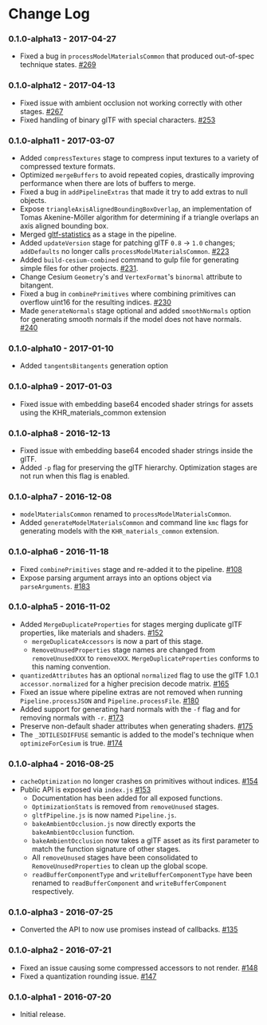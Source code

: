 Change Log
==========

### 0.1.0-alpha13 - 2017-04-27
* Fixed a bug in `processModelMaterialsCommon` that produced out-of-spec technique states. [#269](https://github.com/AnalyticalGraphicsInc/gltf-pipeline/pull/269)

### 0.1.0-alpha12 - 2017-04-13
* Fixed issue with ambient occlusion not working correctly with other stages. [#267](https://github.com/AnalyticalGraphicsInc/gltf-pipeline/pull/267)
* Fixed handling of binary glTF with special characters. [#253](https://github.com/AnalyticalGraphicsInc/gltf-pipeline/pull/253)

### 0.1.0-alpha11 - 2017-03-07
* Added `compressTextures` stage to compress input textures to a variety of compressed texture formats.
* Optimized `mergeBuffers` to avoid repeated copies, drastically improving performance when there are lots of buffers to merge.
* Fixed a bug in `addPipelineExtras` that made it try to add extras to null objects.
* Expose `triangleAxisAlignedBoundingBoxOverlap`, an implementation of Tomas Akenine-Möller algorithm for determining if a triangle overlaps an axis aligned bounding box.
* Merged [gltf-statistics](https://github.com/AnalyticalGraphicsInc/gltf-statistics) as a stage in the pipeline.
* Added `updateVersion` stage for patching glTF `0.8` -> `1.0` changes; `addDefaults` no longer calls `processModelMaterialsCommon`. [#223](https://github.com/AnalyticalGraphicsInc/gltf-pipeline/pull/223)
* Added `build-cesium-combined` command to gulp file for generating simple files for other projects. [#231](https://github.com/AnalyticalGraphicsInc/gltf-pipeline/pull/231).
* Change Cesium `Geometry`'s and `VertexFormat`'s `binormal` attribute to bitangent.
* Fixed a bug in `combinePrimitives` where combining primitives can overflow uint16 for the resulting indices. [#230](https://github.com/AnalyticalGraphicsInc/gltf-pipeline/issues/230)
* Made `generateNormals` stage optional and added `smoothNormals` option for generating smooth normals if the model does not have normals. [#240](https://github.com/AnalyticalGraphicsInc/gltf-pipeline/pull/240)

### 0.1.0-alpha10 - 2017-01-10
* Added `tangentsBitangents` generation option

### 0.1.0-alpha9 - 2017-01-03
* Fixed issue with embedding base64 encoded shader strings for assets using the KHR_materials_common extension

### 0.1.0-alpha8 - 2016-12-13
* Fixed issue with embedding base64 encoded shader strings inside the glTF.
* Added `-p` flag for preserving the glTF hierarchy. Optimization stages are not run when this flag is enabled.

### 0.1.0-alpha7 - 2016-12-08
* `modelMaterialsCommon` renamed to `processModelMaterialsCommon`.
* Added `generateModelMaterialsCommon` and command line `kmc` flags for generating models with the `KHR_materials_common` extension.

### 0.1.0-alpha6 - 2016-11-18

* Fixed `combinePrimitives` stage and re-added it to the pipeline. [#108](https://github.com/AnalyticalGraphicsInc/gltf-pipeline/issues/108)
* Expose parsing argument arrays into an options object via `parseArguments`. [#183](https://github.com/AnalyticalGraphicsInc/gltf-pipeline/pull/183)

### 0.1.0-alpha5 - 2016-11-02

* Added `MergeDuplicateProperties` for stages merging duplicate glTF properties, like materials and shaders. [#152](https://github.com/AnalyticalGraphicsInc/gltf-pipeline/pull/152)
  * `mergeDuplicateAccessors` is now a part of this stage.
  * `RemoveUnusedProperties` stage names are changed from `removeUnusedXXX` to `removeXXX`. `MergeDuplicateProperties` conforms to this naming convention.
* `quantizedAttributes` has an optional `normalized` flag to use the glTF 1.0.1 `accessor.normalized` for a higher precision decode matrix. [#165](https://github.com/AnalyticalGraphicsInc/gltf-pipeline/pull/165)
* Fixed an issue where pipeline extras are not removed when running `Pipeline.processJSON` and `Pipeline.processFile`. [#180](https://github.com/AnalyticalGraphicsInc/gltf-pipeline/pull/180)
* Added support for generating hard normals with the `-f` flag and for removing normals with `-r`. [#173](https://github.com/AnalyticalGraphicsInc/gltf-pipeline/pull/173)
* Preserve non-default shader attributes when generating shaders. [#175](https://github.com/AnalyticalGraphicsInc/gltf-pipeline/pull/175)
* The `_3DTILESDIFFUSE` semantic is added to the model's technique when `optimizeForCesium` is true. [#174](https://github.com/AnalyticalGraphicsInc/gltf-pipeline/pull/174)

### 0.1.0-alpha4 - 2016-08-25

* `cacheOptimization` no longer crashes on primitives without indices. [#154](https://github.com/AnalyticalGraphicsInc/gltf-pipeline/issues/154)
* Public API is exposed via `index.js` [#153](https://github.com/AnalyticalGraphicsInc/gltf-pipeline/issues/153)
  * Documentation has been added for all exposed functions.
  * `OptimizationStats` is removed from `removeUnused` stages.
  * `gltfPipeline.js` is now named `Pipeline.js`.
  * `bakeAmbientOcclusion.js` now directly exports the `bakeAmbientOcclusion` function.
  * `bakeAmbientOcclusion` now takes a glTF asset as its first parameter to match the function signature of other stages.
  * All `removeUnused` stages have been consolidated to `RemoveUnusedProperties` to clean up the global scope.
  * `readBufferComponentType` and `writeBufferComponentType` have been renamed to `readBufferComponent` and `writeBufferComponent` respectively.

### 0.1.0-alpha3 - 2016-07-25

* Converted the API to now use promises instead of callbacks. [#135](https://github.com/AnalyticalGraphicsInc/gltf-pipeline/pull/135)

### 0.1.0-alpha2 - 2016-07-21

* Fixed an issue causing some compressed accessors to not render. [#148](https://github.com/AnalyticalGraphicsInc/gltf-pipeline/pull/148)
* Fixed a quantization rounding issue. [#147](https://github.com/AnalyticalGraphicsInc/gltf-pipeline/pull/147)

### 0.1.0-alpha1 - 2016-07-20

* Initial release.
